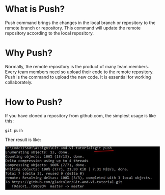 
# What is Push?
Push command brings the changes in the local branch or repository to the remote branch or repository. This command will update the remote repository according to the local repository.

# Why Push?
Normally, the remote repository is the product of many team members. Every team members need so upload their code to the remote repository. Push is the command to upload the new code. It is essential for working collaborately.

# How to Push?

If you have cloned a repository from github.com, the simplest usage is like this:
```git
git push
```


Ther result is like:

![push](/git/img/push.jpg)
